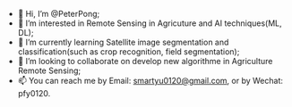 - 👋 Hi, I’m @PeterPong;
- 👀 I’m interested in Remote Sensing in Agricuture and AI techniques(ML, DL);
- 🌱 I’m currently learning Satellite image segmentation and classification(such as crop recognition, field segmentation);
- 💞️ I’m looking to collaborate on develop new algorithme in Agriculture Remote Sensing; 
- 📫 You can reach me by Email: smartyu0120@gmail.com, or by Wechat: pfy0120.

<!---
PeterPong/PeterPong is a ✨ special ✨ repository because its `README.md` (this file) appears on your GitHub profile.
You can click the Preview link to take a look at your changes.
--->
